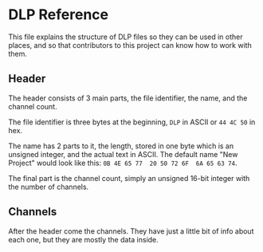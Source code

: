 # DLP Reference

This file explains the structure of DLP files so they can be used in other places, and so that contributors to this project can know how to work with them.

## Header

The header consists of 3 main parts, the file identifier, the name, and the channel count.

The file identifier is three bytes at the beginning, `DLP` in ASCII or `44 4C 50` in hex.

The name has 2 parts to it, the length, stored in one byte which is an unsigned integer, and the actual text in ASCII. The default name "New Project" would look like this: `0B 4E 65 77  20 50 72 6F  6A 65 63 74`.

The final part is the channel count, simply an unsigned 16-bit integer with the number of channels.

## Channels

After the header come the channels. They have just a little bit of info about each one, but they are mostly the data inside.